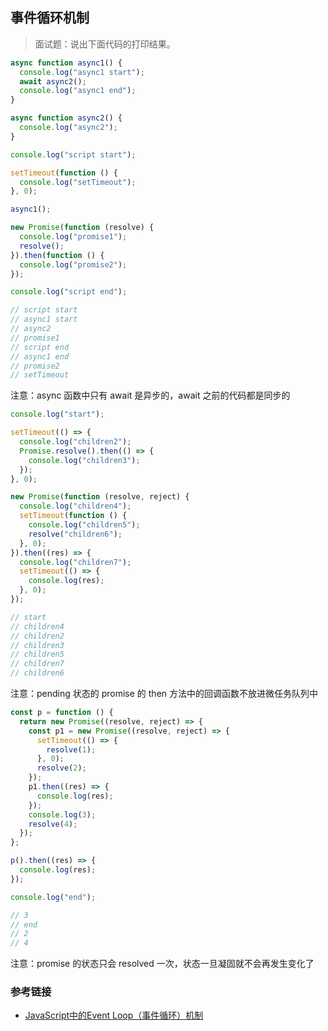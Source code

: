 ## 事件循环机制

> 面试题：说出下面代码的打印结果。

```js
async function async1() {
  console.log("async1 start");
  await async2();
  console.log("async1 end");
}

async function async2() {
  console.log("async2");
}

console.log("script start");

setTimeout(function () {
  console.log("setTimeout");
}, 0);

async1();

new Promise(function (resolve) {
  console.log("promise1");
  resolve();
}).then(function () {
  console.log("promise2");
});

console.log("script end");

// script start
// async1 start
// async2
// promise1
// script end
// async1 end
// promise2
// setTimeout
```

注意：async 函数中只有 await 是异步的，await 之前的代码都是同步的

```js
console.log("start");

setTimeout(() => {
  console.log("children2");
  Promise.resolve().then(() => {
    console.log("children3");
  });
}, 0);

new Promise(function (resolve, reject) {
  console.log("children4");
  setTimeout(function () {
    console.log("children5");
    resolve("children6");
  }, 0);
}).then((res) => {
  console.log("children7");
  setTimeout(() => {
    console.log(res);
  }, 0);
});

// start
// children4
// children2
// children3
// children5
// children7
// children6
```

注意：pending 状态的 promise 的 then 方法中的回调函数不放进微任务队列中

```js
const p = function () {
  return new Promise((resolve, reject) => {
    const p1 = new Promise((resolve, reject) => {
      setTimeout(() => {
        resolve(1);
      }, 0);
      resolve(2);
    });
    p1.then((res) => {
      console.log(res);
    });
    console.log(3);
    resolve(4);
  });
};

p().then((res) => {
  console.log(res);
});

console.log("end");

// 3
// end
// 2
// 4
```

注意：promise 的状态只会 resolved 一次，状态一旦凝固就不会再发生变化了

### 参考链接

- [JavaScript中的Event Loop（事件循环）机制](https://segmentfault.com/a/1190000022805523)
